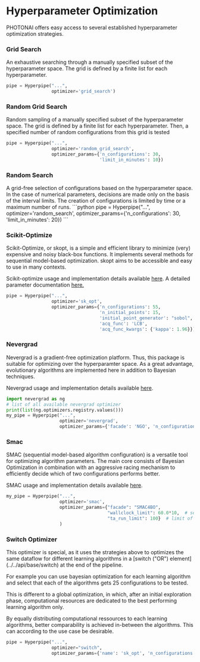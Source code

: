 <h1>Hyperparameter Optimization</h1>

PHOTONAI offers easy access to several established hyperparameter optimization strategies.

<h3>Grid Search</h3>
An exhaustive searching through a manually specified subset of the hyperparameter space. The grid is defined by 
a finite list for each hyperparameter. 

```python
pipe = Hyperpipe("...", 
                 optimizer='grid_search')
```
<h3>Random Grid Search</h3>
Random sampling of a manually specified subset of the hyperparameter space. The grid is defined by 
a finite list for each hyperparameter. Then, a specified number of random configurations from this grid is tested

```python
pipe = Hyperpipe("...", 
                 optimizer='random_grid_search',
                 optimizer_params={'n_configurations': 30,
                                   'limit_in_minutes': 10})
```

<h3>Random Search</h3>
A grid-free selection of configurations based on the hyperparameter space. In the case of numerical parameters, 
decisions are made only on the basis of the interval limits. The creation of configurations is limited 
by time or a maximum number of runs.
```python
pipe = Hyperpipe("...", 
                 optimizer='random_search',
                 optimizer_params={'n_configurations': 30,
                                   'limit_in_minutes': 20})
```

<h3>Scikit-Optimize</h3>
Scikit-Optimize, or skopt, is a simple and efficient library to
minimize (very) expensive and noisy black-box functions.
It implements several methods for sequential model-based optimization.
skopt aims to be accessible and easy to use in many contexts.

Scikit-optimize usage and implementation details available [here](https://scikit-optimize.github.io/stable/).
A detailed parameter documentation [here.](
    https://scikit-optimize.github.io/stable/modules/generated/skopt.optimizer.Optimizer.html#skopt.optimizer.Optimizer)
```python
pipe = Hyperpipe("...", 
                 optimizer='sk_opt',
                 optimizer_params={'n_configurations': 55,
                                   'n_initial_points': 15,
                                   'initial_point_generator': "sobol",
                                   'acq_func': 'LCB',
                                   'acq_func_kwargs': {'kappa': 1.96}})
```
<h3>Nevergrad</h3>
Nevergrad is a gradient-free optimization platform. 
Thus, this package is suitable for optimizing over the hyperparamter space.
As a great advantage, evolutionary algorithms are implemented here 
in addition to Bayesian techniques.

Nevergrad usage and implementation details available [here](
https://facebookresearch.github.io/nevergrad/).
```python
import nevergrad as ng
# list of all available nevergrad optimizer
print(list(ng.optimizers.registry.values()))
my_pipe = Hyperpipe("...", 
                    optimizer='nevergrad',
                    optimizer_params={'facade': 'NGO', 'n_configurations': 30})
```

<h3>Smac</h3>

SMAC (sequential model-based algorithm configuration) is a
versatile tool for optimizing algorithm parameters.
The main core consists of Bayesian Optimization in
combination with an aggressive racing mechanism to efficiently
decide which of two configurations performs better.

SMAC usage and implementation details available [here](
    https://automl.github.io/SMAC3/master/quickstart.html).

```python
my_pipe = Hyperpipe("...",
                    optimizer='smac',
                    optimizer_params={"facade": "SMAC4BO",
                                      "wallclock_limit": 60.0*10,  # seconds
                                      "ta_run_limit": 100}  # limit of configurations
                    )
```


<h3>Switch Optimizer</h3>
This optimizer is special, as it uses the strategies above to optimizes the same dataflow for different 
learning algorithms in a [switch ("OR") element](../../api/base/switch) at the end of the pipeline. 

For example you can use bayesian optimization for each learning algorithm and select that each of the algorithms
gets 25 configurations to be tested. 

This is different to a global optimization, in which, after an initial exploration phase, computational resources 
are dedicated to the best performing learning algorithm only. 

By equally distributing computational ressources to each learning algorithms, better comparability is achieved 
in-between the algorithms. This can according to the use case be desirable.  
```python
pipe = Hyperpipe("...",
                 optimizer="switch",
                 optimizer_params={'name': 'sk_opt', 'n_configurations': 25})
```